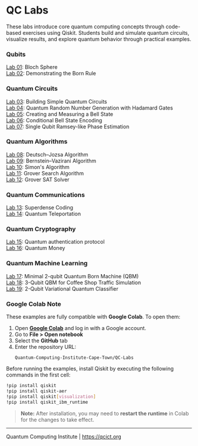 # QC Labs
These labs introduce core quantum computing concepts through code-based exercises using Qiskit. Students build and simulate quantum circuits, visualize results, and explore quantum behavior through practical examples.

### Qubits
[Lab 01](Lab%2001%20-%20Bloch%20Sphere.ipynb): Bloch Sphere<br>
[Lab 02](Lab%2002%20-%20Born%20Rule.ipynb): Demonstrating the Born Rule<br>
### Quantum Circuits
[Lab 03](Lab%2003%20-%20Quantum%20Circuits.ipynb): Building Simple Quantum Circuits<br>
[Lab 04](Lab%2004%20-%20QRNG.ipynb): Quantum Random Number Generation with Hadamard Gates<br>
[Lab 05](Lab%2005%20-%20Bell%20state.ipynb): Creating and Measuring a Bell State<br>
[Lab 06](Lab%2006%20-%20Conditional%20Bell%20State%20Encoding.ipynb): Conditional Bell State Encoding<br>
[Lab 07](Lab%2007%20-%20Ramsey%20phase%20estimation.ipynb): Single Qubit Ramsey-like Phase Estimation
### Quantum Algorithms
[Lab 08](Lab%2008%20-%20Deutsch–Jozsa%20algorithm.ipynb): Deutsch–Jozsa Algorithm<br>
[Lab 09](Lab%2009%20-%20Bernstein–Vazirani%20algorithm.ipynb): Bernstein–Vazirani Algorithm<br>
[Lab 10](Lab%2010%20-%20Simons%20algorithm.ipynb): Simon's Algorithm<br>
[Lab 11](Lab%2011%20-%20Grover%20Search%20Algorithm.ipynb): Grover Search Algorithm<br>
[Lab 12](Lab%2012%20-%20Grover%20SAT%20Solver.ipynb): Grover SAT Solver<br>
### Quantum Communications
[Lab 13](Lab%2013%20-%20Superdense%20coding.ipynb): Superdense Coding<br>
[Lab 14](Lab%2014%20-%20Quantum%20Teleportation.ipynb): Quantum Teleportation<br>
### Quantum Cryptography
[Lab 15](Lab%2015%20-%20Quantum%20authentication%20protocol.ipynb): Quantum authentication protocol<br>
[Lab 16](Lab%2016%20-%20Quantum%20Money.ipynb): Quantum Money
### Quantum Machine Learning
[Lab 17](Lab%2017%20-%20Minimal%202-qubit%20QBM.ipynb): Minimal 2-qubit Quantum Born Machine (QBM)<br>
[Lab 18](Lab%2018%20-%203-qubit%20QBM.ipynb): 3-Qubit QBM for Coffee Shop Traffic Simulation<br>
[Lab 19](Lab%2019%20-%202-Qubit%20VQC%20Classifier.ipynb): 2-Qubit Variational Quantum Classifier

### Google Colab Note

These examples are fully compatible with **Google Colab**. To open them:

1. Open **[Google Colab](https://colab.google.com/)** and log in with a Google account.
1. Go to **File > Open notebook**
2. Select the **GitHub** tab
3. Enter the repository URL:
   ```
   Quantum-Computing-Institute-Cape-Town/QC-Labs
   ```

Before running the examples, install Qiskit by executing the following commands in the first cell:

```bash
!pip install qiskit
!pip install qiskit-aer
!pip install qiskit[visualization]
!pip install qiskit_ibm_runtime
```

> **Note:** After installation, you may need to **restart the runtime** in Colab for the changes to take effect.


---
Quantum Computing Institute | https://qcict.org
